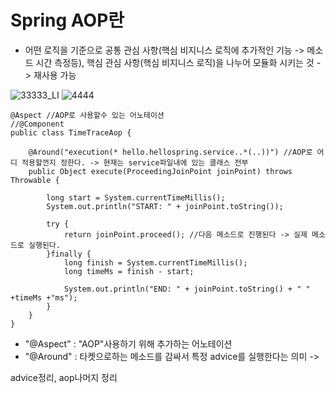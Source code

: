 __Spring AOP란__
===================
- 어떤 로직을 기준으로 공통 관심 사항(핵심 비지니스 로직에 추가적인 기능 -> 메소드 시간 측정등), 핵심 관심 사항(핵심 비지니스 로직)을 나누어 모듈화 시키는 것 -> 재사용 가능

![33333_LI](https://user-images.githubusercontent.com/96917871/152482171-43ff9207-8d81-4133-a776-64b16b0a474f.jpg)
![4444](https://user-images.githubusercontent.com/96917871/152482228-9eb665fe-4506-4333-9aaf-319a313ba643.PNG)

```
@Aspect //AOP로 사용할수 있는 어노테이션
//@Component
public class TimeTraceAop {

    @Around("execution(* hello.hellospring.service..*(..))") //AOP로 어디 적용할껀지 정한다. -> 현재는 service파일내에 있는 클래스 전부
    public Object execute(ProceedingJoinPoint joinPoint) throws Throwable {

        long start = System.currentTimeMillis();
        System.out.println("START: " + joinPoint.toString());

        try {
            return joinPoint.proceed(); //다음 메소드로 진행된다 -> 실제 메소드로 실행된다.
        }finally {
            long finish = System.currentTimeMillis();
            long timeMs = finish - start;

            System.out.println("END: " + joinPoint.toString() + " " +timeMs +"ms");
        }
    }
}
```
- "@Aspect" : "AOP"사용하기 위해 추가하는 어노테이션
- "@Around" : 타켓으로하는 메소드를 감싸서 특정 advice를 실행한다는 의미 -> 

advice정리, aop나머지 정리


